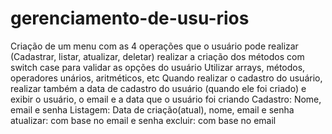 # gerenciamento-de-usu-rios
Criação de um menu com as 4 operações que o usuário pode realizar (Cadastrar, listar, atualizar, deletar)
realizar a criação dos métodos com switch case para validar as opções do usuário
Utilizar arrays, métodos, operadores unários, aritméticos, etc
Quando realizar o cadastro do usuário, realizar também a data de cadastro do usuário (quando ele foi criado) e exibir o usuário, o email e a data que o usuário foi criando
Cadastro: Nome, email e senha
Listagem: Data de criação(atual), nome, email e senha
atualizar: com base no email e senha
excluir: com base no email
